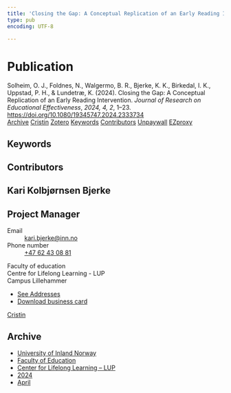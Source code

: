 ```yaml
---
title: 'Closing the Gap: A Conceptual Replication of an Early Reading Intervention'
type: pub
encoding: UTF-8

---
```

<h1>Publication</h1>
<article id="csl-bib-container-DVGP6NUZ" class="csl-bib-container">
  <div class="csl-bib-body"> <div class="csl-entry">Solheim, O. J., Foldnes, N., Walgermo, B. R., Bjerke, K. K., Birkedal, I. K., Uppstad, P. H., &#38; Lundetræ, K. (2024). Closing the Gap: A Conceptual Replication of an Early Reading Intervention. <i>Journal of Research on Educational Effectiveness</i>, <i>2024, 4, 2</i>, 1–23. <a href="https://doi.org/10.1080/19345747.2024.2333734">https://doi.org/10.1080/19345747.2024.2333734</a></div> </div>
  <div class="csl-bib-buttons">
    <a href="#taxonomy-article-DVGP6NUZ" alt="archive" class="csl-bib-button">Archive</a>
    <a href="https://app.cristin.no/results/show.jsf?id=2258675" alt="Cristin" class="csl-bib-button">Cristin</a>
    <a href="http://zotero.org/groups/5881554/items/DVGP6NUZ" alt="Zotero" class="csl-bib-button">Zotero</a>
    <a href="#keywords-article-DVGP6NUZ" alt="keywords" class="csl-bib-button">Keywords</a>
    <a href="#contributors-article-DVGP6NUZ" alt="contributors" class="csl-bib-button">Contributors</a>
    <a href="https://www.tandfonline.com/doi/pdf/10.1080/19345747.2024.2333734?needAccess=true" alt="Unpaywall" class="csl-bib-button">Unpaywall</a>
    <a href="https://www.tandfonline.com/doi/pdf/10.1080/19345747.2024.2333734?needAccess=true" alt="EZproxy" class="csl-bib-button">EZproxy</a>
  </div>
  <div id="csl-bib-meta-container-DVGP6NUZ"></div>
</article>
<div id="csl-bib-meta-DVGP6NUZ" class="csl-bib-meta">
  <article id="keywords-article-DVGP6NUZ" class="keywords-article">
    <h1>Keywords</h1>
    
  </article>
  <article id="contributors-article-DVGP6NUZ" class="contributors-article">
    <h1>Contributors</h1>
    <div class="personas"> <div class="vrtx-hinn-person-card"> <div class="photo"> <i class="lar la-user-circle missing-person"></i> </div> <div class="info"> <hgroup><h1>Kari Kolbjørnsen Bjerke</h1> <h2>Project Manager</h2> </hgroup><dl> <dt>Email</dt> <dd> <a href="mailto:kari.bjerke@inn.no">kari.bjerke@inn.no</a> </dd> <dt>Phone number</dt> <dd><a href="tel:+4762430881"> +47 62 43 08 81 </a></dd> </dl> <p> Faculty of education<br> Centre for Lifelong Learning - LUP<br> Campus Lillehammer </p> <ul class="vrtx-hinn-links"> <li><a href="https://www.inn.no/english/find-an-employee/kari-bjerke.html#vrtx-hinn-addresses">See Addresses</a></li> <li><a href="https://www.inn.no/english/find-an-employee/kari-bjerke.html?vrtx=vcf">Download business card</a></li> </ul> </div> </div> <a href="https://app.cristin.no/persons/show.jsf?id=1347800" alt="Cristin URL" class="personas-cristin">Cristin</a> </div>
  </article>
  <article id="taxonomy-article-DVGP6NUZ" class="taxonomy-article">
    <h1>Archive</h1>
    <ul>
      <li><a href="{{< params subfolder >}}en/archive/?key=3DCRN523">University of Inland Norway</a></li>
      <li><a href="{{< params subfolder >}}en/archive/?key=WYNZA47F">Faculty of Education</a></li>
      <li><a href="{{< params subfolder >}}en/archive/?key=QB7HPZ24">Center for Lifelong Learning – LUP</a></li>
      <li><a href="{{< params subfolder >}}en/archive/?key=4PZQWHA8">2024</a></li>
      <li><a href="{{< params subfolder >}}en/archive/?key=5YYQEKBT">April</a></li>
    </ul>
  </article>
</div>

